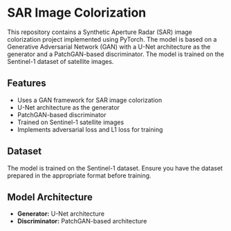 # SAR Image Colorization

This repository contains a Synthetic Aperture Radar (SAR) image colorization project implemented using PyTorch. The model is based on a Generative Adversarial Network (GAN) with a U-Net architecture as the generator and a PatchGAN-based discriminator. The model is trained on the Sentinel-1 dataset of satellite images.

## Features
- Uses a GAN framework for SAR image colorization
- U-Net architecture as the generator
- PatchGAN-based discriminator
- Trained on Sentinel-1 satellite images
- Implements adversarial loss and L1 loss for training

## Dataset
The model is trained on the Sentinel-1 dataset. Ensure you have the dataset prepared in the appropriate format before training.

## Model Architecture
- **Generator:** U-Net architecture
- **Discriminator:** PatchGAN-based architecture


